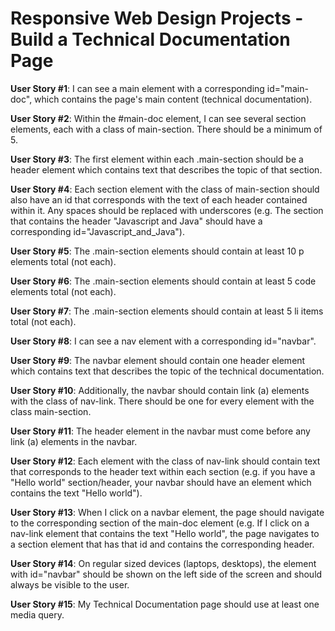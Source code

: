 # Responsive Web Design Projects - Build a Technical Documentation Page

**User Story #1**: I can see a main element with a corresponding id="main-doc", which contains the page's main content (technical documentation).

**User Story #2**: Within the #main-doc element, I can see several section elements, each with a class of main-section. There should be a minimum of 5.

**User Story #3**: The first element within each .main-section should be a header element which contains text that describes the topic of that section.

**User Story #4**: Each section element with the class of main-section should also have an id that corresponds with the text of each header contained within it. Any spaces should be replaced with underscores (e.g. The section that contains the header "Javascript and Java" should have a corresponding id="Javascript_and_Java").

**User Story #5**: The .main-section elements should contain at least 10 p elements total (not each).

**User Story #6**: The .main-section elements should contain at least 5 code elements total (not each).

**User Story #7**: The .main-section elements should contain at least 5 li items total (not each).

**User Story #8**: I can see a nav element with a corresponding id="navbar".

**User Story #9**: The navbar element should contain one header element which contains text that describes the topic of the technical documentation.

**User Story #10**: Additionally, the navbar should contain link (a) elements with the class of nav-link. There should be one for every element with the class main-section.

**User Story #11**: The header element in the navbar must come before any link (a) elements in the navbar.

**User Story #12**: Each element with the class of nav-link should contain text that corresponds to the header text within each section (e.g. if you have a "Hello world" section/header, your navbar should have an element which contains the text "Hello world").

**User Story #13**: When I click on a navbar element, the page should navigate to the corresponding section of the main-doc element (e.g. If I click on a nav-link element that contains the text "Hello world", the page navigates to a section element that has that id and contains the corresponding header.

**User Story #14**: On regular sized devices (laptops, desktops), the element with id="navbar" should be shown on the left side of the screen and should always be visible to the user.

**User Story #15**: My Technical Documentation page should use at least one media query.